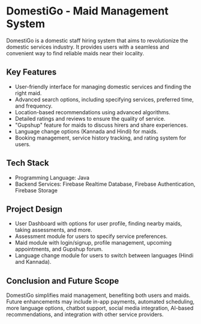 # DomestiGo - Maid Management System

DomestiGo is a domestic staff hiring system that aims to revolutionize the domestic services industry. It provides users with a seamless and convenient way to find reliable maids near their locality.

## Key Features

- User-friendly interface for managing domestic services and finding the right maid.
- Advanced search options, including specifying services, preferred time, and frequency.
- Location-based recommendations using advanced algorithms.
- Detailed ratings and reviews to ensure the quality of service.
- "Gupshup" feature for maids to discuss hirers and share experiences.
- Language change options (Kannada and Hindi) for maids.
- Booking management, service history tracking, and rating system for users.

## Tech Stack

- Programming Language: Java
- Backend Services: Firebase Realtime Database, Firebase Authentication, Firebase Storage

## Project Design

- User Dashboard with options for user profile, finding nearby maids, taking assessments, and more.
- Assessment module for users to specify service preferences.
- Maid module with login/signup, profile management, upcoming appointments, and Gupshup forum.
- Language change module for users to switch between languages (Hindi and Kannada).

## Conclusion and Future Scope

DomestiGo simplifies maid management, benefiting both users and maids. Future enhancements may include in-app payments, automated scheduling, more language options, chatbot support, social media integration, AI-based recommendations, and integration with other service providers.


